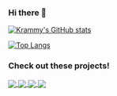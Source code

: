 ### Hi there 👋

<!--
**KrammyGod/krammygod** is a ✨ _special_ ✨ repository because its `README.md` (this file) appears on your GitHub profile.

Here are some ideas to get you started:

- 🔭 I’m currently working on ...
- 🌱 I’m currently learning ...
- 👯 I’m looking to collaborate on ...
- 🤔 I’m looking for help with ...
- 💬 Ask me about ...
- 📫 How to reach me: ...
- 😄 Pronouns: ...
- ⚡ Fun fact: ...
-->
[![Krammy's GitHub stats](https://github-readme-stats.vercel.app/api?username=krammygod&theme=radical)](https://github.com/krammygod/krammygod)

[![Top Langs](https://github-readme-stats.vercel.app/api/top-langs/?username=krammygod&layout=compact&theme=radical)](https://github.com/krammygod?tab=repositories)

### Check out these projects!
<a href="https://github.com/krammygod/hoops">
  <img align="center" src="https://github-readme-stats.vercel.app/api/pin/?username=krammygod&repo=hoops&show_owner=true&theme=radical" />
</a>
<a href="https://github.com/krammygod/pingbot">
  <img align="center" src="https://github-readme-stats.vercel.app/api/pin/?username=krammygod&repo=pingbot&show_owner=true&theme=radical" />
</a>
<a href="https://github.com/krammygod/twitter-scraper">
  <img align="center" src="https://github-readme-stats.vercel.app/api/pin/?username=krammygod&repo=twitter-scraper&show_owner=true&theme=radical" />
</a>
<a href="https://github.com/krammygod/deployment-reload-server">
  <img align="center" src="https://github-readme-stats.vercel.app/api/pin/?username=krammygod&repo=deployment-reload-server&show_owner=true&theme=radical" />
</a>
